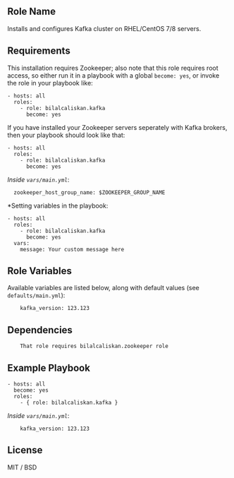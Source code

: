## Role Name

Installs and configures Kafka cluster on RHEL/CentOS 7/8 servers.

## Requirements

This installation requires Zookeeper; also note that this role requires root access, so either run it in a playbook with a global `become: yes`, or invoke the role in your playbook like:

    - hosts: all
      roles:
        - role: bilalcaliskan.kafka
          become: yes

If you have installed your Zookeeper servers seperately with Kafka brokers, then your playbook should look like that:

    - hosts: all
      roles:
        - role: bilalcaliskan.kafka
          become: yes

*Inside `vars/main.yml`*:

      zookeeper_host_group_name: $ZOOKEEPER_GROUP_NAME

*Setting variables in the playbook:

    - hosts: all
      roles:
        - role: bilalcaliskan.kafka
          become: yes
      vars:
        message: Your custom message here

## Role Variables

Available variables are listed below, along with default values (see `defaults/main.yml`):

        kafka_version: 123.123

## Dependencies

        That role requires bilalcaliskan.zookeeper role

## Example Playbook

    - hosts: all
      become: yes
      roles:
        - { role: bilalcaliskan.kafka }

*Inside `vars/main.yml`*:

        kafka_version: 123.123

## License

MIT / BSD
